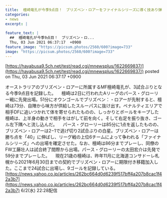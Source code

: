 ```yaml
---
title:  檀崎竜孔が今季9点目！　ブリズベン・ロアーをファイナルシリーズに導く技あり弾  
categories:
- news
excerpt: |
  
feature_text: |
  ##  檀崎竜孔が今季9点目！　ブリズベン・ロ...
  Thu, 03 Jun 2021 06:37:17  +0900
feature_image: "https://picsum.photos/2560/600?image=733"
image: "https://picsum.photos/2560/600?image=733"
---
```


[https://hayabusa9.5ch.net/test/read.cgi/mnewsplus/1622669837/](https://hayabusa9.5ch.net/test/read.cgi/mnewsplus/1622669837/)
posted on Thu, 03 Jun 2021 06:37:17  +0900

<!--more-->

オーストラリアのブリズベン・ロアーに所属するMF檀崎竜孔が、3試合ぶりとなる今季9点目を記録した。 　檀崎は2日に行われたAリーグのパース・グローリー戦に先発出場。51分にオウンゴールでブリズベン：・ロアーが先制すると、檀崎は73分、自陣から味方が供給したスルーパスに抜け出す。ペナルティエリアで相手DFに追いつかれて体を寄せられたものの、しっかりとボールをキープした檀崎は、上半身の動きで相手をはがして前を向く。そして右足を振り抜き、ゴール左下隅へと流し込んだ。 　パース・グローリーは85分に1点を返したものの、ブリズベン・ロアーは2−1で逃げ切り2試合ぶりの白星。ブリズベン・ロアーは勝ち点を「40」に伸ばし、リーグ戦の上位6チームによって争われる「ファイナルシリーズ」への出場を確定させた。なお、檀崎は86分までプレーし、同僚のFW工藤壮人は試合終了間際から出場。パース・グローリーの太田宏介は先発で59分までプレーした。 　現在21歳の檀崎は、昨年11月に北海道コンサドーレ札幌から2021年6月30日までの契約でブリズベン・ロアーに期限付き移籍加入した。ここまで24試合に出場し、9ゴールを記録している。 [https://news.yahoo.co.jp/articles/262bc664d0d6239f517bff4a207b8cac1f42a3b7](https://news.yahoo.co.jp/articles/262bc664d0d6239f517bff4a207b8cac1f42a3b7) 6/2(水) 22:28配信

